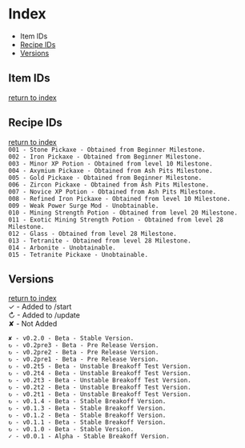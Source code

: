 # Index
- Item IDs
- [Recipe IDs](#recipe-ids)
- [Versions](#versions)

## Item IDs
[return to index](#index)

## Recipe IDs
[return to index](#index) <br>
`001 - Stone Pickaxe - Obtained from Beginner Milestone.` <br>
`002 - Iron Pickaxe - Obtained from Beginner Milestone.` <br>
`003 - Minor XP Potion - Obtained from level 10 Milestone.` <br>
`004 - Axymium Pickaxe - Obtained from Ash Pits Milestone.` <br>
`005 - Gold Pickaxe - Obtained from Beginner Milestone.` <br>
`006 - Zircon Pickaxe - Obtained from Ash Pits Milestone.` <br>
`007 - Novice XP Potion - Obtained from Ash Pits Milestone.` <br>
`008 - Refined Iron Pickaxe - Obtained from level 10 Milestone.` <br>
`009 - Weak Power Surge Mod - Unobtainable.` <br>
`010 - Mining Strength Potion - Obtained from level 20 Milestone.` <br>
`011 - Exotic Mining Strength Potion - Obtained from level 28 Milestone.` <br>
`012 - Glass - Obtained from level 28 Milestone.` <br>
`013 - Tetranite - Obtained from level 28 Milestone.` <br>
`014 - Arbonite - Unobtainable.` <br>
`015 - Tetranite Pickaxe - Unobtainable.` <br>
## Versions
[return to index](#index) <br>
✓ - Added to /start <br>
↻ - Added to /update <br>
✘ - Not Added <br>

`✘ - v0.2.0 - Beta - Stable Version.` <br>
`↻ - v0.2pre3 - Beta - Pre Release Version.` <br>
`↻ - v0.2pre2 - Beta - Pre Release Version.` <br>
`↻ - v0.2pre1 - Beta - Pre Release Version.` <br>
`↻ - v0.2t5 - Beta - Unstable Breakoff Test Version.` <br>
`↻ - v0.2t4 - Beta - Unstable Breakoff Test Version.` <br>
`↻ - v0.2t3 - Beta - Unstable Breakoff Test Version.` <br>
`↻ - v0.2t2 - Beta - Unstable Breakoff Test Version.` <br>
`↻ - v0.2t1 - Beta - Unstable Breakoff Test Version.` <br>
`↻ - v0.1.4 - Beta - Stable Breakoff Version.` <br>
`↻ - v0.1.3 - Beta - Stable Breakoff Version.` <br>
`↻ - v0.1.2 - Beta - Stable Breakoff Version.` <br>
`↻ - v0.1.1 - Beta - Stable Breakoff Version.` <br>
`↻ - v0.1.0 - Beta - Stable Version.` <br>
`✓ - v0.0.1 - Alpha - Stable Breakoff Version.` <br>
